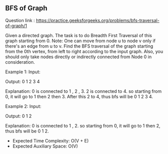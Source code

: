 ## BFS of Graph 

Question link : https://practice.geeksforgeeks.org/problems/bfs-traversal-of-graph/1

Given a directed graph. The task is to do Breadth First Traversal of this graph starting from 0.
Note: One can move from node u to node v only if there's an edge from u to v. Find the BFS traversal of the graph starting from the 0th vertex, from left to right according to the input graph. Also, you should only take nodes directly or indirectly connected from Node 0 in consideration.


Example 1:
Input:

Output: 0 1 2 3 4

Explanation: 
0 is connected to 1 , 2 , 3.
2 is connected to 4.
so starting from 0, it will go to 1 then 2
then 3. After this 2 to 4, thus bfs will be
0 1 2 3 4.

Example 2:
Input:

Output: 0 1 2

Explanation:
0 is connected to 1 , 2.
so starting from 0, it will go to 1 then 2,
thus bfs will be 0 1 2. 

- Expected Time Complexity: O(V + E)
- Expected Auxiliary Space: O(V)

